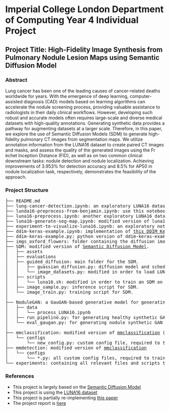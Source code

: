# Imperial College London Department of Computing Year 4 Individual Project

## Project Title: High-Fidelity Image Synthesis from Pulmonary Nodule Lesion Maps using Semantic Diffusion Model

### Abstract
Lung cancer has been one of the leading causes of cancer-related deaths worldwide for years. With the emergence of deep learning, computer-assisted diagnosis (CAD) models based on learning algorithms can accelerate the nodule screening process, providing valuable assistance to radiologists in their daily clinical workflows. However, developing such robust and accurate models often requires large-scale and diverse medical datasets with high-quality annotations. Generating synthetic data provides a pathway for augmenting datasets at a larger scale. Therefore, in this paper, we explore the use of Semantic Diffusion Models (SDM) to generate high-fidelity pulmonary CT images from segmentation maps. We utilize annotation information from the LUNA16 dataset to create paired CT images and masks, and assess the quality of the generated images using the Fr ́echet Inception Distance (FID), as well as on two common clinical downstream tasks: nodule detection and nodule localization. Achieving improvements of 3.953% for detection accuracy and 8.5% for AP50 in nodule localization task, respectively, demonstrates the feasibility of the approach.

### Project Structure
<pre>
├── README.md
├── lung-cancer-detection.ipynb: an exploratory LUNA16 dataset preprocessing notebook I found <a href="https://github.com/ayush9304/Lung_Cancer_Detection/blob/main/notebooks/v2/01_Lungs%20ROI%20_%20Nodule%20Mask%20extraction%20from%20LUNA16%20dataset.ipynb">online</a>.
├── lunda16-preprocess-from-benjamin.ipynb: use this notebook to extract the LUNA16 dataset into the correct format for the SDM.
├── luna16-preprocess.ipynb: another exploratory LUNA16 dataset preprocessing notebook I found <a href="https://github.com/s-mostafa-a/Luna16/blob/master/notebooks/Preprocessor.ipynb">online</a>
├── luna16-generate-seg-map.ipynb: modified version of luna16-preprocess.ipynb, basically just a copy.
├── experiment-to-visualize-luna16.ipynb: an exploratory notebook to visualize and overlay nodules onto the lung.
├── ddim-keras-example.ipynb: implementation of <a href="https://keras.io/examples/generative/ddim/">this DDIM Keras example</a>.
├── ddim-keras-example.py: python version of ddim-keras-example.ipynb.
├── imgs_oxford_flowers: folder containing the diffusion images generated based on the Oxford Flowers dataset.
├── SDM: modified version of <a href="https://github.com/WeilunWang/semantic-diffusion-model">Semantic Diffusion Model</a>.
│   ├── assets
│   ├── evaluations
│   ├── guided_diffusion: main folder for the SDM.
│   │   ├── guassian_diffusion.py: diffusion model and schedule setup.
│   │   └── image_datasets.py: modified in order to load LUNA16 dataset.
│   ├── scripts
│   │   └── luna16.sh: modified in order to train an SDM on LUNA16 dataset.
│   ├── image_sample.py: inference script for SDM.
│   └── image_train.py: training script for SDM.
│   
├── NoduleGAN: a GauGAN-based generative model for generating synthetic lung CT scans, used for comparison against SDM performance.
│   ├── data
│   │   └── process_LUNA16.ipynb
│   ├── run_pipeline.py: for generating healthy synthetic GAN scans.
│   └── eval_gaugan.py: for generating nodule synthetic GAN scans.
│
├── mmclassification: modified version of <a href="https://github.com/open-mmlab/mmpretrain">mmclassification</a> (Now re-named to mmpretrain)
│   └── configs
│       └── new_config.py: custom config file, required to train classification model.
├── mmdetection: modified version of <a href="https://github.com/open-mmlab/mmdetection">mmclassification</a>
│   └── configs
│       └── *.py: all custom config files, required to train detection model.
└── experiments: containing all relevant files and scripts to run experiments/training and inferences on mmclassification and mmdetection downstream tasks. See README.md in this folder for more details.
</pre>

### References
- This project is largely based on the [Semantic Diffusion Model](https://github.com/WeilunWang/semantic-diffusion-model)
- This project is using the [LUNA16 dataset](https://luna16.grand-challenge.org/)
- This project is partially re-implementing [this paper](https://www.sciencedirect.com/science/article/pii/S1361841522001384)
- The project report is [here](https://www.overleaf.com/read/xtfshtxhnwdg)